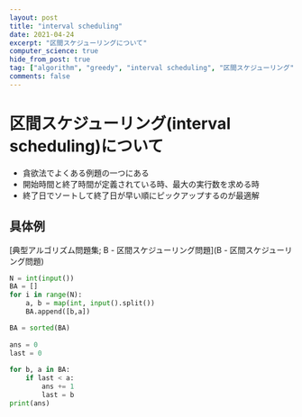 ```yaml
---
layout: post
title: "interval scheduling"
date: 2021-04-24
excerpt: "区間スケジューリングについて"
computer_science: true
hide_from_post: true
tag: ["algorithm", "greedy", "interval scheduling", "区間スケジューリング"]
comments: false
---
```


# 区間スケジューリング(interval scheduling)について
 - 貪欲法でよくある例題の一つにある
 - 開始時間と終了時間が定義されている時、最大の実行数を求める時
 - 終了日でソートして終了日が早い順にピックアップするのが最適解

## 具体例

[典型アルゴリズム問題集; B - 区間スケジューリング問題](B - 区間スケジューリング問題)  

```python
N = int(input())
BA = []
for i in range(N):
    a, b = map(int, input().split())
    BA.append([b,a])

BA = sorted(BA)
 
ans = 0
last = 0
 
for b, a in BA:
    if last < a:
        ans += 1
        last = b
print(ans)
```
